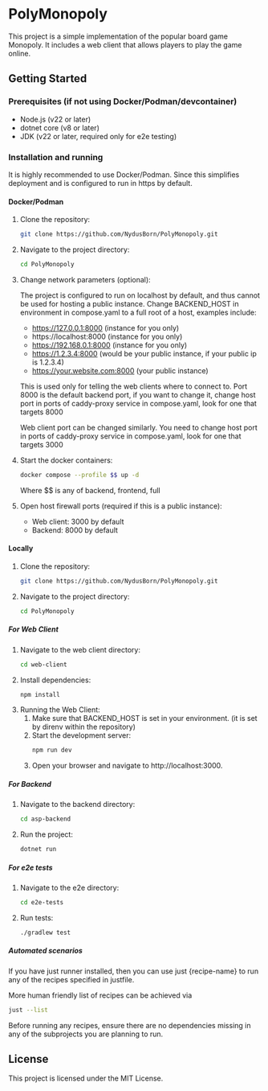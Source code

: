 # PolyMonopoly

This project is a simple implementation of the popular board game Monopoly. It includes a web client that allows players to play the game online.

## Getting Started

### Prerequisites (if not using Docker/Podman/devcontainer)

- Node.js (v22 or later)
- dotnet core (v8 or later)
- JDK (v22 or later, required only for e2e testing)

### Installation and running

It is highly recommended to use Docker/Podman. 
Since this simplifies deployment and is configured to run in https by default.

#### Docker/Podman

1. Clone the repository:
    ```Bash
    git clone https://github.com/NydusBorn/PolyMonopoly.git
    ```
2. Navigate to the project directory:
    ```Bash
    cd PolyMonopoly
    ```
3. Change network parameters (optional):

    The project is configured to run on localhost by default, and thus cannot be used for hosting a public instance.
   Change BACKEND_HOST in environment in compose.yaml to a full root of a host,
   examples include:

    - https://127.0.0.1:8000 (instance for you only)
    - https://localhost:8000 (instance for you only)
    - https://192.168.0.1:8000 (instance for you only)
    - https://1.2.3.4:8000 (would be your public instance, if your public ip is 1.2.3.4)
    - https://your.website.com:8000 (your public instance)
   
   This is used only for telling the web clients where to connect to.
   Port 8000 is the default backend port,
   if you want to change it, change host port in ports of caddy-proxy service in compose.yaml, look for one that targets 8000
    
   Web client port can be changed similarly.
   You need to change host port in ports of caddy-proxy service in compose.yaml, look for one that targets 3000

4. Start the docker containers:
    ```Bash
    docker compose --profile $$ up -d
    ```
   Where $$ is any of backend, frontend, full
5. Open host firewall ports (required if this is a public instance):
    - Web client: 3000 by default
    - Backend: 8000 by default
#### Locally

1. Clone the repository:
    ```Bash
    git clone https://github.com/NydusBorn/PolyMonopoly.git
    ```
2. Navigate to the project directory:
    ```Bash
    cd PolyMonopoly
    ```
##### For Web Client
1. Navigate to the web client directory:
    ```Bash
    cd web-client
    ```
2. Install dependencies:
    ```Bash 
    npm install
    ```
3. Running the Web Client:
   1. Make sure that BACKEND_HOST is set in your environment. (it is set by direnv within the repository)
   2. Start the development server:
       ```Bash
       npm run dev
       ```
   3. Open your browser and navigate to http://localhost:3000.
##### For Backend
1. Navigate to the backend directory:
    ```Bash
    cd asp-backend
    ```
2. Run the project:
    ```Bash
    dotnet run
    ```
##### For e2e tests
1. Navigate to the e2e directory:
    ```Bash
    cd e2e-tests
    ```
2. Run tests:
    ```Bash
    ./gradlew test
    ```
##### Automated scenarios
If you have just runner installed, then you can use just {recipe-name} to run any of the recipes specified in justfile.

More human friendly list of recipes can be achieved via 
```Bash
just --list
```

Before running any recipes, ensure there are no dependencies missing in any of the subprojects you are planning to run.
## License
This project is licensed under the MIT License.